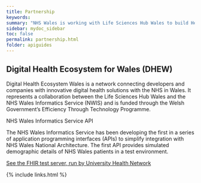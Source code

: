 ```yaml
---
title: Partnership
keywords: 
summary: "NHS Wales is working with Life Sciences Hub Wales to build Health APIs."
sidebar: mydoc_sidebar
toc: false
permalink: partnership.html
folder: apiguides
---
```

## Digital Health Ecosystem for Wales (DHEW)

Digital Health Ecosystem Wales is a network connecting developers and companies with innovative digital health solutions with the NHS in Wales. It represents a collaboration between the Life Sciences Hub Wales and the NHS Wales Informatics Service (NWIS) and is funded through the Welsh Government’s Efficiency Through Technology Programme.

NHS Wales Informatics Service API

The NHS Wales Informatics Service has been developing the first in a series of application programming interfaces (APIs) to simplify integration with NHS Wales National Architecture. The first API provides simulated demographic details of NHS Wales patients in a test environment. 

[See the FHIR test server, run by University Health Network](https://dhew.wales.nhs.uk/hapi-fhir-jpaserver-example/)

{% include links.html %}
